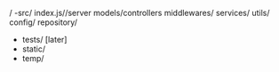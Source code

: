 /
-src/ 
    index.js//server
    models/controllers
    middlewares/
    services/
    utils/
    config/
    repository/
- tests/ [later]
- static/
- temp/